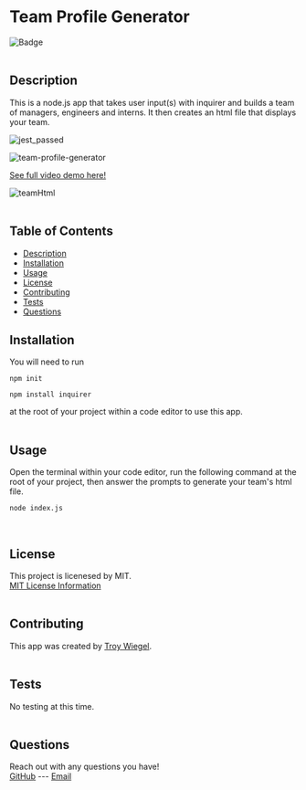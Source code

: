 # Team Profile Generator
![Badge](https://img.shields.io/badge/License-MIT-yellow.svg)
<br><br>
                        
## Description
This is a node.js app that takes user input(s) with inquirer and builds a team of managers, engineers and interns. It then creates an html file that displays your team.

![jest_passed](https://user-images.githubusercontent.com/37552547/142575108-e9670703-7961-4c2d-bcc1-9b7923cd94f8.png)

![team-profile-generator](https://user-images.githubusercontent.com/37552547/142574659-aecca03e-4730-402b-bc40-a833e39a1d10.gif)

[See full video demo here!](https://drive.google.com/file/d/1Hy28pGVwPuvP4hQP7OVkUNMaECsCMXvw/view?usp=sharing)

![teamHtml](https://user-images.githubusercontent.com/37552547/142575900-c9d79ceb-65c6-4f95-91f9-2da84ad29eeb.png)
<br><br>
                        
## Table of Contents
- [Description](#description)
- [Installation](#installation)
- [Usage](#usage)
- [License](#license)
- [Contributing](#contributing)
- [Tests](#tests)
- [Questions](#questions)
                        
## Installation
You will need to run
```
npm init 

npm install inquirer
```
at the root of your project within a code editor to use this app.
<br><br>
                        
## Usage
Open the terminal within your code editor, run the following command at the root of your project, then answer the prompts to generate your team's html file.
```
node index.js
```
<br>

## License
This project is licenesed by MIT.
<br>
[MIT License Information](https://opensource.org/licenses/MIT)
<br><br>

## Contributing
This app was created by [Troy Wiegel](https://github.com/troywiegel).
<br><br>
                        
## Tests
No testing at this time.
<br><br>
                        
## Questions
Reach out with any questions you have!
<br>
[GitHub](https://github.com/troywiegel) --- [Email](troywiegel@gmail.com)
